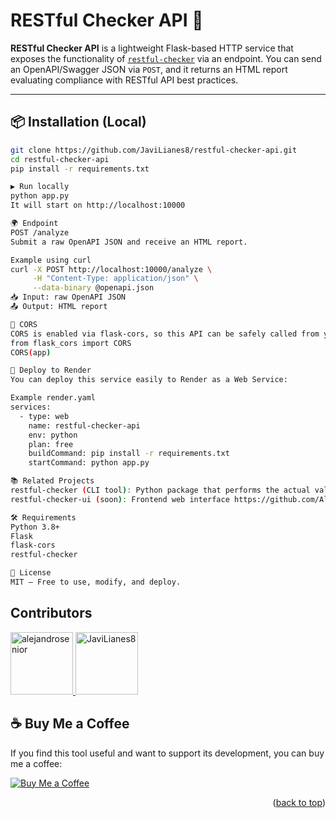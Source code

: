 # RESTful Checker API 🔎

**RESTful Checker API** is a lightweight Flask-based HTTP service that exposes the functionality of [`restful-checker`](https://pypi.org/project/restful-checker/) via an endpoint. You can send an OpenAPI/Swagger JSON via `POST`, and it returns an HTML report evaluating compliance with RESTful API best practices.

---

## 📦 Installation (Local)

```bash
git clone https://github.com/JaviLianes8/restful-checker-api.git
cd restful-checker-api
pip install -r requirements.txt

▶️ Run locally
python app.py
It will start on http://localhost:10000

🌍 Endpoint
POST /analyze
Submit a raw OpenAPI JSON and receive an HTML report.

Example using curl
curl -X POST http://localhost:10000/analyze \
     -H "Content-Type: application/json" \
     --data-binary @openapi.json
📥 Input: raw OpenAPI JSON
📤 Output: HTML report

🔐 CORS
CORS is enabled via flask-cors, so this API can be safely called from your frontend JavaScript app.
from flask_cors import CORS
CORS(app)

🚀 Deploy to Render
You can deploy this service easily to Render as a Web Service:

Example render.yaml
services:
  - type: web
    name: restful-checker-api
    env: python
    plan: free
    buildCommand: pip install -r requirements.txt
    startCommand: python app.py

📚 Related Projects
restful-checker (CLI tool): Python package that performs the actual validation https://github.com/JaviLianes8/restful-checker
restful-checker-ui (soon): Frontend web interface https://github.com/AlejandroSenior/restful-checker-website

🛠 Requirements
Python 3.8+
Flask
flask-cors
restful-checker

📄 License
MIT – Free to use, modify, and deploy.

```

## Contributors

<a href="https://github.com/alejandrosenior">
  <img src="https://github.com/alejandrosenior.png" width="100" alt="alejandrosenior">
</a>
<a href="https://github.com/JaviLianes8">
  <img src="https://github.com/JaviLianes8.png" width="100" alt="JaviLianes8">
</a>

## ☕ Buy Me a Coffee

If you find this tool useful and want to support its development, you can buy me a coffee:

[![Buy Me a Coffee](https://img.shields.io/badge/Buy%20me%20a%20coffee-FFDD00?style=for-the-badge&logo=buy-me-a-coffee&logoColor=black)](https://buymeacoffee.com/jlianesglrs)

<p align="right">(<a href="#readme-top">back to top</a>)</p>
